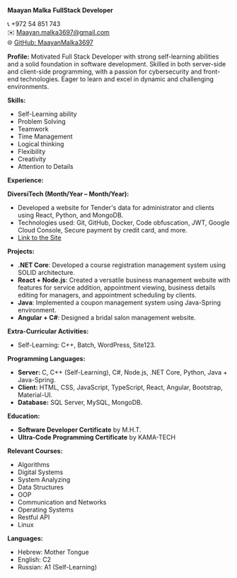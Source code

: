 **Maayan Malka**
**FullStack Developer**

📞 +972 54 851 743  
✉️ [Maayan.malka3697@gmail.com](mailto:Maayan.malka3697@gmail.com)  
🌐 [GitHub: MaayanMalka3697](https://github.com/MaayanMalka3697)  

**Profile:**
Motivated Full Stack Developer with strong self-learning abilities and a solid foundation in software development. Skilled in both server-side and client-side programming, with a passion for cybersecurity and front-end technologies. Eager to learn and excel in dynamic and challenging environments.

**Skills:**
- Self-Learning ability
- Problem Solving
- Teamwork
- Time Management
- Logical thinking
- Flexibility
- Creativity
- Attention to Details

**Experience:**

**DiversiTech (Month/Year – Month/Year):**
- Developed a website for Tender's data for administrator and clients using React, Python, and MongoDB.
- Technologies used: Git, GitHub, Docker, Code obfuscation, JWT, Google Cloud Console, Secure payment by credit card, and more.
- [Link to the Site](https://kostiner-tenders.onrender.com/)

**Projects:**

- **.NET Core**: Developed a course registration management system using SOLID architecture.
- **React + Node.js**: Created a versatile business management website with features for service addition, appointment viewing, business details editing for managers, and appointment scheduling by clients.
- **Java**: Implemented a coupon management system using Java-Spring environment.
- **Angular + C#**: Designed a bridal salon management website.

**Extra-Curricular Activities:**
- Self-Learning: C++, Batch, WordPress, Site123.

**Programming Languages:**

- **Server:** C, C++ (Self-Learning), C#, Node.js, .NET Core, Python, Java + Java-Spring.
- **Client:** HTML, CSS, JavaScript, TypeScript, React, Angular, Bootstrap, Material-UI.
- **Database:** SQL Server, MySQL, MongoDB.

**Education:**

- **Software Developer Certificate** by M.H.T.
- **Ultra-Code Programming Certificate** by KAMA-TECH

**Relevant Courses:**
- Algorithms
- Digital Systems
- System Analyzing
- Data Structures
- OOP
- Communication and Networks
- Operating Systems
- Restful API
- Linux

**Languages:**
- Hebrew: Mother Tongue
- English: C2
- Russian: A1 (Self-Learning)
